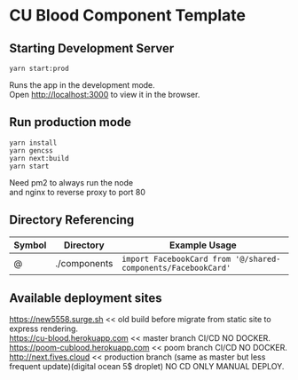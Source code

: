 # CU Blood Component Template


## Starting Development Server
```
yarn start:prod
```

Runs the app in the development mode.<br>
Open [http://localhost:3000](http://localhost:3000) to view it in the browser.

## Run production mode
```
yarn install
yarn gencss
yarn next:build
yarn start
```

Need pm2 to always run the node  
and nginx to reverse proxy to port 80

## Directory Referencing

Symbol | Directory | Example Usage
--- | --- | ---
@ | ./components | `import FacebookCard from '@/shared-components/FacebookCard'`


## Available deployment sites
https://new5558.surge.sh << old build before migrate from static site to express rendering.  
https://cu-blood.herokuapp.com << master branch CI/CD NO DOCKER.  
https://poom-cublood.herokuapp.com << poom branch CI/CD NO DOCKER.  
http://next.fives.cloud << production branch (same as master but less frequent update)(digital ocean 5$ droplet) NO CD ONLY MANUAL DEPLOY.
